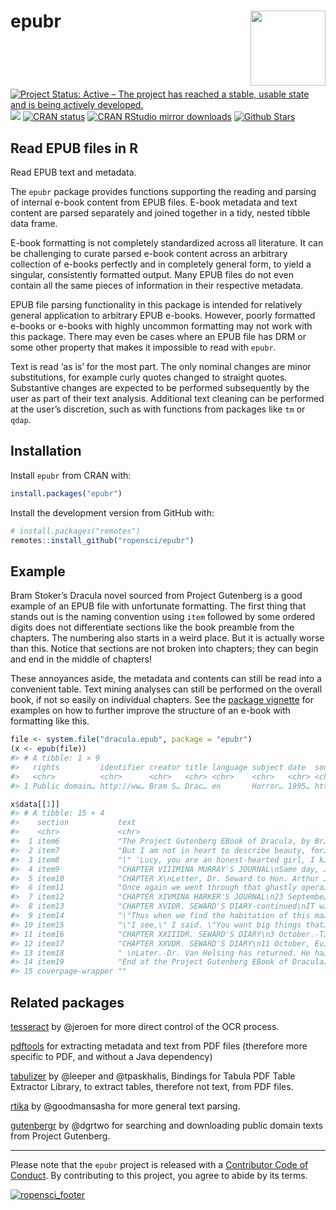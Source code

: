 
<!-- README.md is generated from README.Rmd. Please edit that file -->

# epubr <img src="man/figures/logo.png" style="margin-left:10px;margin-bottom:5px;" width="120" align="right">

<!-- badges: start -->

[![Project Status: Active – The project has reached a stable, usable
state and is being actively
developed.](http://www.repostatus.org/badges/latest/active.svg)](https://www.repostatus.org/)
[![](https://badges.ropensci.org/222_status.svg)](https://github.com/ropensci/software-review/issues/222)
[![CRAN
status](https://www.r-pkg.org/badges/version/epubr)](https://cran.r-project.org/package=epubr)
[![CRAN RStudio mirror
downloads](https://cranlogs.r-pkg.org/badges/epubr)](https://cran.r-project.org/package=epubr)
[![Github
Stars](https://img.shields.io/github/stars/ropensci/epubr.svg?style=social&label=Github)](https://github.com/ropensci/epubr)
<!-- badges: end -->

## Read EPUB files in R

Read EPUB text and metadata.

The `epubr` package provides functions supporting the reading and
parsing of internal e-book content from EPUB files. E-book metadata and
text content are parsed separately and joined together in a tidy, nested
tibble data frame.

E-book formatting is not completely standardized across all literature.
It can be challenging to curate parsed e-book content across an
arbitrary collection of e-books perfectly and in completely general
form, to yield a singular, consistently formatted output. Many EPUB
files do not even contain all the same pieces of information in their
respective metadata.

EPUB file parsing functionality in this package is intended for
relatively general application to arbitrary EPUB e-books. However,
poorly formatted e-books or e-books with highly uncommon formatting may
not work with this package. There may even be cases where an EPUB file
has DRM or some other property that makes it impossible to read with
`epubr`.

Text is read ‘as is’ for the most part. The only nominal changes are
minor substitutions, for example curly quotes changed to straight
quotes. Substantive changes are expected to be performed subsequently by
the user as part of their text analysis. Additional text cleaning can be
performed at the user’s discretion, such as with functions from packages
like `tm` or `qdap`.

## Installation

Install `epubr` from CRAN with:

``` r
install.packages("epubr")
```

Install the development version from GitHub with:

``` r
# install.packages("remotes")
remotes::install_github("ropensci/epubr")
```

## Example

Bram Stoker’s Dracula novel sourced from Project Gutenberg is a good
example of an EPUB file with unfortunate formatting. The first thing
that stands out is the naming convention using `item` followed by some
ordered digits does not differentiate sections like the book preamble
from the chapters. The numbering also starts in a weird place. But it is
actually worse than this. Notice that sections are not broken into
chapters; they can begin and end in the middle of chapters!

These annoyances aside, the metadata and contents can still be read into
a convenient table. Text mining analyses can still be performed on the
overall book, if not so easily on individual chapters. See the [package
vignette](https://docs.ropensci.org/epubr/articles/epubr.html) for
examples on how to further improve the structure of an e-book with
formatting like this.

``` r
file <- system.file("dracula.epub", package = "epubr")
(x <- epub(file))
#> # A tibble: 1 × 9
#>   rights         identifier creator title language subject date  source data    
#>   <chr>          <chr>      <chr>   <chr> <chr>    <chr>   <chr> <chr>  <list>  
#> 1 Public domain… http://ww… Bram S… Drac… en       Horror… 1995… http:… <tibble>

x$data[[1]]
#> # A tibble: 15 × 4
#>    section           text                                            nword nchar
#>    <chr>             <chr>                                           <int> <int>
#>  1 item6             "The Project Gutenberg EBook of Dracula, by Br… 11446 60972
#>  2 item7             "But I am not in heart to describe beauty, for… 13879 71798
#>  3 item8             "\" 'Lucy, you are an honest-hearted girl, I k… 12474 65522
#>  4 item9             "CHAPTER VIIIMINA MURRAY'S JOURNAL\nSame day, … 12177 62724
#>  5 item10            "CHAPTER X\nLetter, Dr. Seward to Hon. Arthur … 12806 66678
#>  6 item11            "Once again we went through that ghastly opera… 12103 62949
#>  7 item12            "CHAPTER XIVMINA HARKER'S JOURNAL\n23 Septembe… 12214 62234
#>  8 item13            "CHAPTER XVIDR. SEWARD'S DIARY-continued\nIT w… 13990 72903
#>  9 item14            "\"Thus when we find the habitation of this ma… 13356 69779
#> 10 item15            "\"I see,\" I said. \"You want big things that… 12866 66921
#> 11 item16            "CHAPTER XXIIIDR. SEWARD'S DIARY\n3 October.-T… 11928 61550
#> 12 item17            "CHAPTER XXVDR. SEWARD'S DIARY\n11 October, Ev… 13119 68564
#> 13 item18            " \nLater.-Dr. Van Helsing has returned. He ha…  8435 43464
#> 14 item19            "End of the Project Gutenberg EBook of Dracula…  2665 18541
#> 15 coverpage-wrapper ""                                                  0     0
```

## Related packages

[tesseract](https://github.com/ropensci/tesseract) by @jeroen for more
direct control of the OCR process.

[pdftools](https://github.com/ropensci/pdftools) for extracting metadata
and text from PDF files (therefore more specific to PDF, and without a
Java dependency)

[tabulizer](https://github.com/ropensci/tabulizer) by @leeper and
@tpaskhalis, Bindings for Tabula PDF Table Extractor Library, to extract
tables, therefore not text, from PDF files.

[rtika](https://github.com/ropensci/rtika) by @goodmansasha for more
general text parsing.

[gutenbergr](https://github.com/ropensci/gutenbergr) by @dgrtwo for
searching and downloading public domain texts from Project Gutenberg.

------------------------------------------------------------------------

Please note that the `epubr` project is released with a [Contributor
Code of
Conduct](https://github.com/ropensci/epubr/blob/master/CODE_OF_CONDUCT.md).
By contributing to this project, you agree to abide by its terms.

[![ropensci_footer](https://ropensci.org/public_images/ropensci_footer.png)](https://ropensci.org)
